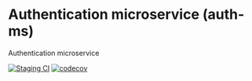 # Authentication microservice (auth-ms)

Authentication microservice

[![Staging CI](https://github.com/Yet-Another-Check-In-System/auth-ms/actions/workflows/staging.yml/badge.svg?branch=dev)](https://github.com/Yet-Another-Check-In-System/auth-ms/actions/workflows/staging.yml)
[![codecov](https://codecov.io/gh/Yet-Another-Check-In-System/auth-ms/branch/dev/graph/badge.svg?token=9F7XVT3WCP)](https://codecov.io/gh/Yet-Another-Check-In-System/auth-ms)
